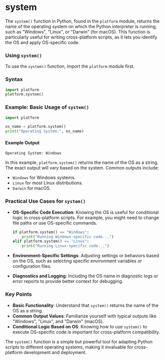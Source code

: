 # system
The `system()` function in Python, found in the `platform` module, returns the name of the operating system on which the Python interpreter is running, such as "Windows", "Linux", or "Darwin" (for macOS). This function is particularly useful for writing cross-platform scripts, as it lets you identify the OS and apply OS-specific code.

### Using `system()`

To use the `system()` function, import the `platform` module first.

### Syntax
```python
import platform
platform.system()
```

### Example: Basic Usage of `system()`

```python
import platform

os_name = platform.system()
print("Operating System:", os_name)
```

#### Example Output
```
Operating System: Windows
```

In this example, `platform.system()` returns the name of the OS as a string. The exact output will vary based on the system. Common outputs include:
- `Windows` for Windows systems.
- `Linux` for most Linux distributions.
- `Darwin` for macOS.

### Practical Use Cases for `system()`

- **OS-Specific Code Execution**: Knowing the OS is useful for conditional logic in cross-platform scripts. For example, you might need to change file paths or use OS-specific commands.
  
   ```python
   if platform.system() == "Windows":
       print("Running Windows-specific code...")
   elif platform.system() == "Linux":
       print("Running Linux-specific code...")
   ```

- **Environment-Specific Settings**: Adjusting settings or behaviors based on the OS, such as selecting specific environment variables or configuration files.

- **Diagnostics and Logging**: Including the OS name in diagnostic logs or error reports to provide better context for debugging.

### Key Points

- **Basic Functionality**: Understand that `system()` returns the name of the OS as a string.
- **Common Output Values**: Familiarize yourself with typical outputs like "Windows", "Linux", and "Darwin" (macOS).
- **Conditional Logic Based on OS**: Knowing how to use `system()` to execute OS-specific code is important for cross-platform compatibility.

The `system()` function is a simple but powerful tool for adapting Python scripts to different operating systems, making it invaluable for cross-platform development and deployment.